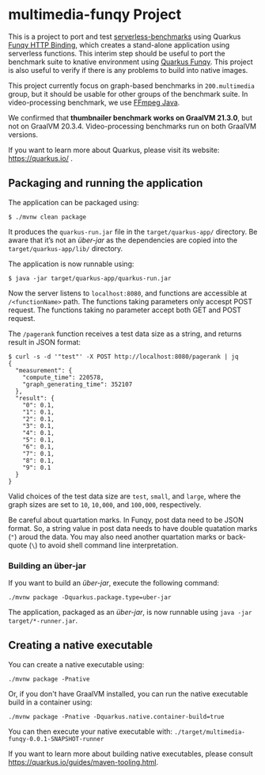 # multimedia-funqy Project

This is a project to port and test [serverless-benchmarks](https://github.com/spcl/serverless-benchmarks) using Quarkus
[Funqy HTTP Binding](https://quarkus.io/guides/funqy-http), which creates a stand-alone application using serverless functions.
This interim step should be useful to port the benchmark suite to knative environment using [Quarkus Funqy](https://quarkus.io/guides/funqy).
This project is also useful to verify if there is any problems to build into native images.

This project currently focus on graph-based benchmarks in `200.multimedia` group, but it should be usable for other groups of the benchmark suite. 
In video-processing benchmark, we use [FFmpeg Java](https://github.com/bramp/ffmpeg-cli-wrapper).

We confirmed that **thumbnailer benchmark works on GraalVM 21.3.0**, but not on GraalVM 20.3.4. Video-processing benchmarks run on both GraalVM versions.

If you want to learn more about Quarkus, please visit its website: https://quarkus.io/ .

## Packaging and running the application

The application can be packaged using:
```shell script
$ ./mvnw clean package
```
It produces the `quarkus-run.jar` file in the `target/quarkus-app/` directory.
Be aware that it’s not an _über-jar_ as the dependencies are copied into the `target/quarkus-app/lib/` directory.

The application is now runnable using:
```shell script
$ java -jar target/quarkus-app/quarkus-run.jar
```

Now the server listens to `localhost:8080`, and functions are accessible at `/<functionName>` path. 
The functions taking parameters only accespt POST request. The functions taking no parameter accept both GET and POST request.

The `/pagerank` function receives a test data size as a string, and returns result in JSON format:
```
$ curl -s -d '"test"' -X POST http://localhost:8080/pagerank | jq
{
  "measurement": {
    "compute_time": 220578,
    "graph_generating_time": 352107
  },
  "result": {
    "0": 0.1,
    "1": 0.1,
    "2": 0.1,
    "3": 0.1,
    "4": 0.1,
    "5": 0.1,
    "6": 0.1,
    "7": 0.1,
    "8": 0.1,
    "9": 0.1
  }
}
```
Valid choices of the test data size are `test`, `small`, and `large`, where the graph sizes are set to `10`, `10,000`, and `100,000`, respectively.

Be careful about quartation marks. In Funqy, post data need to be JSON format. So, a string value in post data needs to have double quatation marks (`"`)
aroud the data. You may also need another quartation marks or back-quote (`\`) to avoid shell command line interpretation.

### Building an über-jar
If you want to build an _über-jar_, execute the following command:
```shell script
./mvnw package -Dquarkus.package.type=uber-jar
```

The application, packaged as an _über-jar_, is now runnable using `java -jar target/*-runner.jar`.

## Creating a native executable

You can create a native executable using: 
```shell script
./mvnw package -Pnative
```

Or, if you don't have GraalVM installed, you can run the native executable build in a container using: 
```shell script
./mvnw package -Pnative -Dquarkus.native.container-build=true
```

You can then execute your native executable with: `./target/multimedia-funqy-0.0.1-SNAPSHOT-runner`

If you want to learn more about building native executables, please consult https://quarkus.io/guides/maven-tooling.html.
